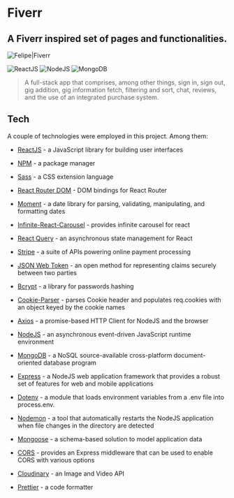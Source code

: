 # Fiverr

## A Fiverr inspired set of pages and functionalities.

![Felipe|Fiverr](https://img.shields.io/badge/FelipeMDantas-Fiverr-green)

<p>

![ReactJS](https://img.shields.io/badge/react-%2320232a.svg?style=for-the-badge&logo=react&logoColor=%2361DAFB)
![NodeJS](https://img.shields.io/badge/node.js-6DA55F?style=for-the-badge&logo=node.js&logoColor=white)
![MongoDB](https://img.shields.io/badge/MongoDB-%234ea94b.svg?style=for-the-badge&logo=mongodb&logoColor=white)

> A full-stack app that comprises, among other things, sign in, sign out, gig addition, gig information fetch, filtering and sort, chat, reviews, and the use of an integrated purchase system.

## Tech

A couple of technologies were employed in this project. Among them:

- [ReactJS] - a JavaScript library for building user interfaces
- [NPM] - a package manager
- [Sass] - a CSS extension language
- [React Router DOM] - DOM bindings for React Router
- [Moment] - a date library for parsing, validating, manipulating, and formatting dates
- [Infinite-React-Carousel] - provides infinite carousel for react
- [React Query] - an asynchronous state management for React
- [Stripe] - a suite of APIs powering online payment processing
- [JSON Web Token] - an open method for representing claims securely between two parties
- [Bcrypt] - a library for passwords hashing
- [Cookie-Parser] - parses Cookie header and populates req.cookies with an object keyed by the cookie names
- [Axios] - a promise-based HTTP Client for NodeJS and the browser
- [NodeJS] - an asynchronous event-driven JavaScript runtime environment
- [MongoDB] - a NoSQL source-available cross-platform document-oriented database program
- [Express] - a NodeJS web application framework that provides a robust set of features for web and mobile applications
- [Dotenv] - a module that loads environment variables from a .env file into process.env.
- [Nodemon] - a tool that automatically restarts the NodeJS application when file changes in the directory are detected
- [Mongoose] - a schema-based solution to model application data
- [CORS] - provides an Express middleware that can be used to enable CORS with various options
- [Cloudinary] - an Image and Video API
- [Prettier] - a code formatter

  [reactjs]: https://reactjs.org/
  [npm]: https://www.npmjs.com/
  [sass]: https://sass-lang.com/
  [react router dom]: https://reactrouter.com/
  [moment]: https://github.com/moment/moment
  [infinite-react-carousel]: https://www.npmjs.com/package/infinite-react-carousel
  [react query]: https://tanstack.com/query/v3/
  [stripe]: https://stripe.com/
  [json web token]: https://jwt.io/
  [bcrypt]: https://www.npmjs.com/package/bcrypt
  [cookie-parser]: https://github.com/expressjs/cookie-parser
  [axios]: https://axios-http.com/docs/intro
  [nodejs]: https://nodejs.org/en/
  [mongodb]: https://www.mongodb.com/
  [express]: https://expressjs.com/
  [dotenv]: https://dotenv.org/
  [nodemon]: https://www.npmjs.com/package/nodemon
  [mongoose]: https://mongoosejs.com/
  [cors]: https://github.com/expressjs/cors
  [cloudinary]: https://cloudinary.com/
  [prettier]: https://prettier.io/
